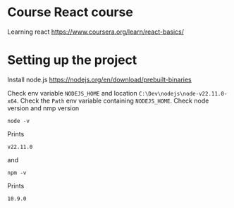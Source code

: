# Course React course

Learning react
https://www.coursera.org/learn/react-basics/

# Setting up the project

Install node.js
https://nodejs.org/en/download/prebuilt-binaries

Check env variable
`NODEJS_HOME` and location `C:\Dev\nodejs\node-v22.11.0-x64`.
Check the `Path` env variable containing `NODEJS_HOME`.
Check node version and nmp version
```
node -v
```
Prints
```
v22.11.0
```

and 
```
npm -v
```
Prints
```
10.9.0
```